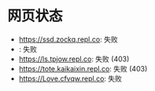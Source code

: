 # 网页状态
- https://ssd.zockq.repl.co: 失败
- : 失败
- https://ls.tpjow.repl.co: 失败 (403)
- https://tote.kaikaixin.repl.co: 失败 (403)
- https://Love.cfvqw.repl.co: 失败
